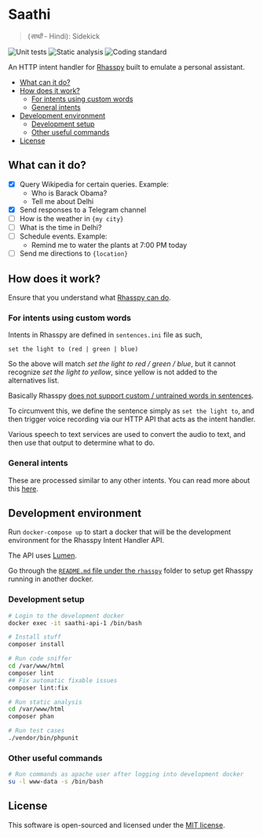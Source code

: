 # Saathi

> (_साथी_ - Hindi): Sidekick

![Unit tests](https://github.com/Abijeet/saathi/actions/workflows/phpunit.yaml/badge.svg)
![Static analysis](https://github.com/Abijeet/saathi/actions/workflows/phan.yaml/badge.svg)
![Coding standard](https://github.com/Abijeet/saathi/actions/workflows/phpcs.yaml/badge.svg)

An HTTP intent handler for [Rhasspy](https://rhasspy.readthedocs.io/en/latest/) built to emulate a personal assistant.

- [What can it do?](#what-can-it-do)
- [How does it work?](#how-does-it-work)
  - [For intents using custom words](#for-intents-using-custom-words)
  - [General intents](#general-intents)
- [Development environment](#development-environment)
  - [Development setup](#development-setup)
  - [Other useful commands](#other-useful-commands)
- [License](#license)

## What can it do?

- [x] Query Wikipedia for certain queries. Example:
   * Who is Barack Obama?
   * Tell me about Delhi
- [x] Send responses to a Telegram channel
- [ ] How is the weather in `{my city}`
- [ ] What is the time in Delhi?
- [ ] Schedule events. Example:
   * Remind me to water the plants at 7:00 PM today
- [ ] Send me directions to `{location}`

## How does it work?

Ensure that you understand what [Rhasspy can do](https://www.youtube.com/watch?v=ijKTR_GqWwA).

### For intents using custom words

Intents in Rhasspy are defined in `sentences.ini` file as such,

```
set the light to (red | green | blue)
```
So the above will match *set the light to red / green / blue*, but it cannot recognize *set the light to yellow*, since yellow is not added to the alternatives list.

Basically Rhasspy [does not support custom / untrained words in sentences](https://community.rhasspy.org/t/recognized-untrain-sentences-words/465/7).

To circumvent this, we define the sentence simply as `set the light to`, and then trigger voice recording via our HTTP API that acts as the intent handler.

Various speech to text services are used to convert the audio to text, and then use that output to determine what to do.

### General intents

These are processed similar to any other intents. You can read more about this [here](https://rhasspy.readthedocs.io/en/latest/intent-handling/#remote-server).

## Development environment

Run `docker-compose up` to start a docker that will be the development environment for the Rhasspy Intent Handler API.

The API uses [Lumen](https://lumen.laravel.com/).

Go through the [`README.md` file under the `rhasspy`](./rhasspy/README.md) folder to setup get Rhasspy running in another docker.

### Development setup
```sh
# Login to the development docker
docker exec -it saathi-api-1 /bin/bash

# Install stuff
composer install

# Run code sniffer
cd /var/www/html
composer lint
## Fix automatic fixable issues
composer lint:fix

# Run static analysis
cd /var/www/html
composer phan

# Run test cases
./vendor/bin/phpunit
```

### Other useful commands
```sh
# Run commands as apache user after logging into development docker
su -l www-data -s /bin/bash
```
## License

This software is open-sourced and licensed under the [MIT license](https://opensource.org/licenses/MIT).

